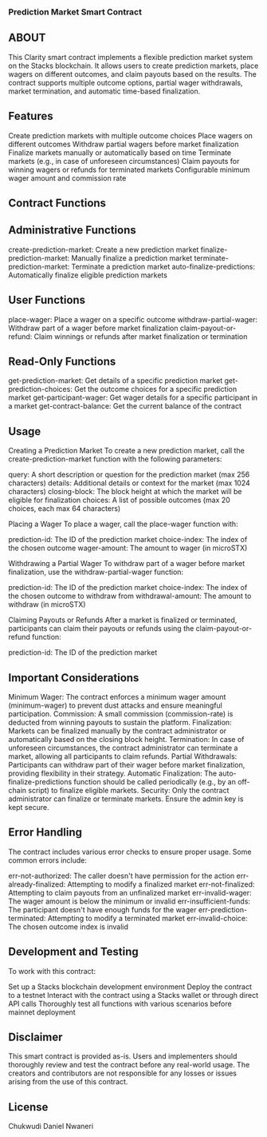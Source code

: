 ### Prediction Market Smart Contract
## ABOUT
This Clarity smart contract implements a flexible prediction market system on the Stacks blockchain. It allows users to create prediction markets, place wagers on different outcomes, and claim payouts based on the results. The contract supports multiple outcome options, partial wager withdrawals, market termination, and automatic time-based finalization.

## Features

Create prediction markets with multiple outcome choices
Place wagers on different outcomes
Withdraw partial wagers before market finalization
Finalize markets manually or automatically based on time
Terminate markets (e.g., in case of unforeseen circumstances)
Claim payouts for winning wagers or refunds for terminated markets
Configurable minimum wager amount and commission rate

## Contract Functions
## Administrative Functions

create-prediction-market: Create a new prediction market
finalize-prediction-market: Manually finalize a prediction market
terminate-prediction-market: Terminate a prediction market
auto-finalize-predictions: Automatically finalize eligible prediction markets

## User Functions

place-wager: Place a wager on a specific outcome
withdraw-partial-wager: Withdraw part of a wager before market finalization
claim-payout-or-refund: Claim winnings or refunds after market finalization or termination

## Read-Only Functions

get-prediction-market: Get details of a specific prediction market
get-prediction-choices: Get the outcome choices for a specific prediction market
get-participant-wager: Get wager details for a specific participant in a market
get-contract-balance: Get the current balance of the contract

## Usage
Creating a Prediction Market
To create a new prediction market, call the create-prediction-market function with the following parameters:

query: A short description or question for the prediction market (max 256 characters)
details: Additional details or context for the market (max 1024 characters)
closing-block: The block height at which the market will be eligible for finalization
choices: A list of possible outcomes (max 20 choices, each max 64 characters)

Placing a Wager
To place a wager, call the place-wager function with:

prediction-id: The ID of the prediction market
choice-index: The index of the chosen outcome
wager-amount: The amount to wager (in microSTX)

Withdrawing a Partial Wager
To withdraw part of a wager before market finalization, use the withdraw-partial-wager function:

prediction-id: The ID of the prediction market
choice-index: The index of the chosen outcome to withdraw from
withdrawal-amount: The amount to withdraw (in microSTX)

Claiming Payouts or Refunds
After a market is finalized or terminated, participants can claim their payouts or refunds using the claim-payout-or-refund function:

prediction-id: The ID of the prediction market

## Important Considerations

Minimum Wager: The contract enforces a minimum wager amount (minimum-wager) to prevent dust attacks and ensure meaningful participation.
Commission: A small commission (commission-rate) is deducted from winning payouts to sustain the platform.
Finalization: Markets can be finalized manually by the contract administrator or automatically based on the closing block height.
Termination: In case of unforeseen circumstances, the contract administrator can terminate a market, allowing all participants to claim refunds.
Partial Withdrawals: Participants can withdraw part of their wager before market finalization, providing flexibility in their strategy.
Automatic Finalization: The auto-finalize-predictions function should be called periodically (e.g., by an off-chain script) to finalize eligible markets.
Security: Only the contract administrator can finalize or terminate markets. Ensure the admin key is kept secure.

## Error Handling
The contract includes various error checks to ensure proper usage. Some common errors include:

err-not-authorized: The caller doesn't have permission for the action
err-already-finalized: Attempting to modify a finalized market
err-not-finalized: Attempting to claim payouts from an unfinalized market
err-invalid-wager: The wager amount is below the minimum or invalid
err-insufficient-funds: The participant doesn't have enough funds for the wager
err-prediction-terminated: Attempting to modify a terminated market
err-invalid-choice: The chosen outcome index is invalid

## Development and Testing
To work with this contract:

Set up a Stacks blockchain development environment
Deploy the contract to a testnet
Interact with the contract using a Stacks wallet or through direct API calls
Thoroughly test all functions with various scenarios before mainnet deployment


## Disclaimer
This smart contract is provided as-is. Users and implementers should thoroughly review and test the contract before any real-world usage. The creators and contributors are not responsible for any losses or issues arising from the use of this contract.

## License
Chukwudi Daniel Nwaneri